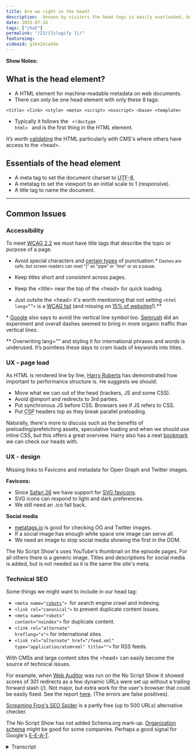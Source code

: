 ```yaml
---
title: Are we right in the head?
description:  Unseen by visitors the head tags is easily overlooked, but very important to a website's performance.
date: 2025-07-16
tags: ["chat"]
permalink: "/23/{{slugify }}/"
featureimg: 
videoid: g1kn2ocaO4o
---
```


**Show Notes:**

## What is the head element?

- A HTML element for machine-readable metadata on web documents.
- There can only be one head element with only these 8 tags:

`<title> <link> <style> <meta> <script> <noscript> <base> <template>`
 - Typically it follows the <code class="inline-code"> &lt;!doctype html&gt; </code> and is the first thing in the HTML element.
 
 <div class="side-note">
<p>It’s worth <a href="https://validator.w3.org/nu/?showsource=yes&useragent=Validator.nu%2FLV+https%3A%2F%2Fvalidator.w3.org%2Fservices&acceptlanguage=&doc=https%3A%2F%2Fnoscript.show%2F">validating</a> the HTML
 particularly with CMS's where others have access to the &lt;head&gt;.</p>
</div>


## Essentials of the head element

- A meta tag to set the document charset to <abbr title="Unicode Transformation Format - 8-bit">UTF-8.</abbr>
- A metatag to set the viewport to an initial scale to 1 (responsive).
- A title tag to name the document.

<hr>

## Common Issues

### Accessibility

To meet [WCAG 2.2](https://www.w3.org/WAI/WCAG22/Understanding/page-titled.html) we must have title tags that describe the topic or purpose of a page.

- Avoid special characters and [certain types](https://www.deque.com/blog/dont-screen-readers-read-whats-screen-part-1-punctuation-typographic-symbols/) of punctuation.*<small> Dashes are safe, but screen readers can read "|"  as "pipe" or "line" or as a pause.</small>
- Keep titles short and consistent across pages.

- Keep the &lt;title&gt; near the top of the &lt;head&gt; for quick loading. 

- Just outsite the &lt;head&gt; it's worth mentioning that not setting <code class="inline-code">&lt;html lang=&rdquo;&rdquo;&gt;</code> is a [WCAG fail](https://www.w3.org/WAI/WCAG21/Understanding/language-of-page.html) (and missing on [15% of websites](https://webaim.org/projects/million/)!).**

<div class="side-note">
<p>* <a href="https://www.seroundtable.com/archives/023052.html">Google</a> also says to avoid the vertical line symbol too. <a href="https://www.semrush.com/blog/case-study-should-you-add-pipes-or-dashes-to-your-title-ag-/">Semrush</a>  did an experiment and overall dashes seemed to bring in more organic traffic than vertical lines.</p>

<p>**  Overwriting lang="" and styling it for international phrases and words is underused. It’s pointless these days to cram loads of keywords into titles.
</p>
</div>

### UX - page load 

As HTML is rendered line by line, [Harry Roberts](https://csswizardry.com/) has demonstrated how important to performance structure is. He suggests we should:

- Move what we can out of the head (trackers, JS and some CSS).
- Avoid @import and redirects to 3rd parties.
- Put synchronous JS before CSS. Browsers see if JS refers to CSS. 
- Put <abbr title="Content Security Policy">CSP</abbr> headers top as they break parallel preloading.

<div class="side-note">

<p> Naturally, there's more to discuss such as the benefits of preloading/prefetching assets, speculative loading and when we should use inline CSS, but this offers a great overview.  Harry also has a neat <a href="https://csswizardry.com/ct/">bookmark</a> we can check our heads with.</p>

</div>

### UX - design

Missing links to Favicons and metadata for Open Graph and Twitter images.

**Favicons:**

- Since [Safari 26](https://developer.apple.com/documentation/safari-release-notes/safari-26-release-notes) we have support for [SVG favicons](https://caniuse.com/link-icon-svg).
- SVG icons can respond to light and dark preferences. 
- We still need an .ico fall back.

**Social media**

- [metatags.io](https://metatags.io/?url=https%3A%2F%2Fnoscript.show%2Fabout) is good for checking OG and Twitter images.
-  If a social image has enough white space one image can serve all.
-  We need an image to stop social media showing the first in the DOM. 

<div class="side-note">
<p> The No Script Show's uses YouTube's thumbnail on the episode pages. For all others there is a generic image. Titles and descriptions for social media is added, but is not needed as it is the same the site's meta.
</p>
</div>

### Technical SEO 

Some things we might want to include in our head tag:


- <code class="inline-code">&lt;meta name=&quot;[robots](https://noscript.show/robots.txt)&quot;&gt; </code>for search engine crawl and indexing.
- <code class="inline-code">&lt;link rel=&quot;canonical&quot;&gt;</code> to prevent duplicate content issues.
- <code class="inline-code">&lt;meta name=&quot;robots&quot; content=&quot;noindex&quot;&gt;</code> for duplicate content.
- <code class="inline-code">&lt;link rel=&quot;alternate&quot; hreflang=&quot;x&quot;&gt;</code> for international sites.
- <code class="inline-code">&lt;link rel=&quot;alternate&quot; href=&quot;/feed.xml&quot; type=&quot;application/atom+xml&quot; title=&quot;&quot;&gt;</code>  for RSS feeds.

<div class="side-note">
<p>With CMSs and large content sites the &lt;head&gt; can easily become the source of technical issues.</p>
<p>For example, when <a href="https://www.link-assistant.com/website-auditor/">Web Auditor</a> was run on the No Script Show it showed scores of 301 redirects as a few dynamic URLs were set up without a trailing forward slash (/).  Not major, but extra work for the user's browser that could be easily fixed. See the report <a href="/img/SEO-audit.pdf">here</a>. (The errors are false positives).</p>
<p><a href="https://www.screamingfrog.co.uk/seo-spider/">Screaming Frog's SEO Spider</a>  is a partly free (up to 500 URLs) alternative checker. </p>

<p>The No Script Show has not added Schema.org mark-up. <a href="https://developers.google.com/search/docs/appearance/structured-data/organization">Organization schema</a> might be good for some companies. Perhaps a good signal for Google's <a href="https://developers.google.com/search/docs/fundamentals/creating-helpful-content">E-E-A-T</a>.</p>
</div>

<details> 
<summary>Transcript</summary>



[00:00:05] **Nathan Wrigley:** Hello there and welcome to the No Script Show.

This is our third in a series looking at various components that make up a website. Today we're talking about the head element as it's unseen by visitors. The head is easily overlooked, but a few mistakes can have a dramatic effect on the site overall. As with all episodes in this series, this is in two parts.

First, we'll talk about. Head elements from a technical design and accessibility, SEO as well perspective. Then we'll follow up with a YouTube video looking at some coded examples. And as always, there's David Waumsley who does all the hard work. Hello David. Hello. we call 

[00:00:47] **David Waumsley:** this one, are we right in the head?

And as we've established, I definitely wasn't right in the head, but I've been getting professional help. 

[00:00:54] **Nathan Wrigley:** you, yeah, from a variety of different websites. I might add, not from the medics. I, read the show notes, which you always, you know, very faithfully put together for us. And I have to confess, it's been a long time since I looked at something, which I'm gonna call so basic and it really alarmed me that this incredibly crucial and basic thing I basically didn't know anything about.

no, not great. Yeah. 

[00:01:22] **David Waumsley:** So we got some show notes. Sure. We bring them up then. Indeed. 

[00:01:25] **Nathan Wrigley:** There we are. So are we right in the head? Let's, let's kick it off. So the first one, what is the head? 

[00:01:32] **David Waumsley:** Yeah, so what I've got here, it's fairly simple. It's A-H-T-M-L element for machine readable metadata on web documents, and this is something which I don't think I ever knew as well.

I knew that there could only be one head on a page and I didn't know that there were only eight tags that are supported. No, me neither. And they are, we know these Title link, style, meta and script and no script knew those. Yep. Base and template. I didn't really, I think I understand base. Do you?

No, that was the 

[00:02:10] **Nathan Wrigley:** alarming thing. The first ones that you mentioned. So title, link style, meta script, no script. That was all fine and self-explanatory. However, I saw base and template and Yeah. Basically didn't know what either of them were for. 

[00:02:22] **David Waumsley:** I think, to be honest, I dunno why I stuck on this.

'cause, I don't know. And I think base is the one where you can set the URLs that I used so you could change the whole, it has a knock on effect. So if you are only including these certain URLs, it's a little bit like you can leave the full domain name off your document forward slash so you could have your base being.

no script show and then you could change that to something else, I think. Got it. That's what it does there. Okay. template I'm not so sure on. Okay. We'll just 

[00:02:52] **Nathan Wrigley:** swiftly move on. 

[00:02:54] **David Waumsley:** Yes, let's do that. And it typically follows the doc type HTML, tag that we have, which is a lot simpler these days.

And we would talk reminiscent about the times in the early HTML, where there all these different versions you're 

[00:03:08] **Nathan Wrigley:** have. That's right. It was like a full two lines of impenetrable stuff that you had to basically copy and paste. I could never remember what was required, so I would just copy and paste it every time.

But it was, set and it was XT X-H-T-M-L and all of these numbers and things followed on. But then I think HT ML five came along and, I don't know, I think you said about 2010, something like that and boiled it all down to this simple declaration doc type HTML, which made everything, all of that nonsense go away.

[00:03:37] **David Waumsley:** Yeah. 

[00:03:37] **Nathan Wrigley:** Yeah, because you literally had to 

[00:03:39] **David Waumsley:** pick, didn't you? Which team were going to be on, Yeah. and, generally the head is the, first thing that goes in the HTML element itself. And I've just put here because somebody else told me this, will mention that person, Harry Robertson. It's a good idea to go and validate.

People don't do this these days, but there is the validator@wthree.org, which is good for HT ML validation. and we passed. I've just done it on our site. Oh, 

[00:04:08] **Nathan Wrigley:** okay. Great. Yeah. So we passed. You followed all of those things. You didn't include a tag that couldn't be included or shouldn't be included, and you've got your, document declaration correct.

A bravo, yeah. First thing. 

[00:04:19] **David Waumsley:** Yay. I do that now and I haven't done that. We used to do that in the early years. Again, used to have those little tags that you could put saying that this was 

[00:04:28] **Nathan Wrigley:** valid. H-T-M-L-I know, yeah. 

[00:04:31] **David Waumsley:** Yes, nobody does. Nobody does that these days, but perhaps we should. But there is a caveat with that because a lot of what is seen as good practice is often used in a lot of inline modern CSS.

And if you do that, is gonna churn out lots of errors. 'cause it doesn't recognize modern CSS in there. if it doesn't validate, it's not necessarily a problem. okay, so let's talk about the essentials that we need in a head element. These three things that we really must have in there.

And that's a meta tag to set the documents character set to what is UTF eight, which, oh, David, come on. What does that mean? He says, because you can't see it on the screen there, but I'm hovering over it 'cause I've put it in there. It means Unicode transformation format eight 

[00:05:17] **Nathan Wrigley:** bit. Okay. I didn't know any of that, and I still don't even get what that does.

Like I get it. You've got to include it. why eight bit? I'm not asking that as a question because I'm, I don't know if one, but, anyway, it's required, but what if we made it into a nine or a seven? What would happen? 

[00:05:36] **David Waumsley:** I don't, I don't know how it works, but 

[00:05:38] **Nathan Wrigley:** anyway, 

[00:05:38] **David Waumsley:** we know what it does.

We know we need it. Yeah. Yeah. It allows all those. All those unicodes that are in your fonts or available, any way to be able to use them. And I use them a lot actually. I use like little arrows and stuff and yes, triangles all over. And if I didn't have that, I don't think it would recognize them. So yeah, so we've got that.

And we need a meta tag at two set of view ports to initial scale of one for responsiveness. If we don't, we'll be on our mobile phones and it'll try and show us a desktop view, too wide. We need that and we need a title tag, a name for the document. So particularly screen readers for accessibility so they can read that first and know where they are.

[00:06:19] **Nathan Wrigley:** which, so sorry, just quickly. Then those three are the basics. Like we, we have the, list of eight that you can use, but those three are the ones that you must have, you cannot pass go unless you've got those three included. Yeah, 

[00:06:30] **David Waumsley:** I suspect you prob you've just get. Problems with it, won't you?

You'll get problems with your characters, you'll get problems with scaling. Yeah. And you'll just annoy a lot of people who won't know where they are. Accessibility and a title. Yeah. Good point. Yeah. Yeah, so really the rest of this is about the common issues. Many of these. If not most, I didn't know.

And this is through other people's work. So for accessibility to meet, basic, the basic standard I've put down here will tag 2.2. We must have title tags that describe the topical purpose of a page. And I've got, for those who can see it on YouTube, I've got the document up here. So we just need to make it clear and consistent what our pages.

are telling us on this. So typically I think, and I used to be terrible at this, I used to keep my, I used to put keyword cram stuff 'cause I was into the SEO all the stuff and I didn't have a consistency. It wasn't, now it is about, and it's no script show on our thing and contact, no script show and keep it simple.

the one that was really fascinating, the first bullet point I got here was to avoid special characters and certain types of punctuation. And it's, again, Sarah Suan an accessibility course, which she, it was a sort of passing reference to it, but it's really dangerous for screen readers to be able to put certain things in, so dashes are safe, but when it comes to the vertical line or the pipe, or the line symbol, or whatever you call it, a screen reader.

May choose, depending on which one or combination with your browsers. Choose to read out pipeline or just pause as it would do with the dash. Oh, pause would 

[00:08:13] **Nathan Wrigley:** be 

[00:08:13] **David Waumsley:** a total catastrophe, 

[00:08:15] **Nathan Wrigley:** wouldn't 

[00:08:15] **David Waumsley:** it? no, pause is fine. Just to pause between the, pause. Oh, I see. 

[00:08:19] **Nathan Wrigley:** It's not gonna end there. It's literally no, just create a, like a one second pause.

Okay. Got it. Got it, 

[00:08:24] **David Waumsley:** So it'll work as a dash. So the safest thing is Dash. And honestly, you've been good. You were just telling me that you've generally gone dashes. Suddenly I have this. 

[00:08:32] **Nathan Wrigley:** Yeah, I only went with dashes just 'cause I went with dashes. I could easily have done pipes, but I just went with dashes forever.

So that's what I've used. But pipes to me look more. Appropriate un unless it happens to coincide with a lowercase L, in which case it looks sometimes like you've got two or three Ls next to each, other. So that's weird. But I didn't really, I didn't realize that obviously, back in the day when I started doing titles, I didn't realize that the pipe was gonna be read out by a screen reader.

but there you go. Avoid at all costs. Good, bit of advice. Yeah. 

[00:09:07] **David Waumsley:** Yeah, exactly. I jumped onto it only recently thinking they look quite cool people do this, use pipes. I'm gonna use pipes. And now I realize that it could cause some accessibility problems. But just not only that, interestingly enough, Google also, and I've linked to a document where they say this, they say avoid vertical lines, but I don't think they explain it.

But there is a SEMrush, experiment that they did. A case study where they changed their, pipes for dashes and, it's not entirely conclusive, but there was a improvement on the visitors they had to the site for doing that, which isn't that interesting? 

[00:09:44] **Nathan Wrigley:** Yeah. 

[00:09:45] **David Waumsley:** So, 

[00:09:46] **Nathan Wrigley:** you, not only is it not recommended for the accessibility side of things, but it also appears that Google etal are also giving it some negative weight.

[00:09:58] **David Waumsley:** I dunno why it would change things. it must be a visual thing. Perhaps people can read dashes, it makes more sense. I don't know. But anyway, according to their bit of research, so there's another benefit to doing that. 

[00:10:12] **Nathan Wrigley:** yes. Still, I've gone off my points here. You're on keep title short and consistent across pages.

I suppose you covered 

[00:10:18] **David Waumsley:** that a little bit already. Yeah, I, did, I jumped ahead and so I'll go on to the next one, which is keep the title near to the top of the head for quick loading because obviously if you are on a screen reader or even even if. we'll move on to that and how the order's important.

But if that comes in last, it can be very confusing If something's blocking your title coming up, you don't quite know where you are. And it's even worse for a screen reader, users who need to know where they've landed. So yeah, that's, a key thing. And it's not in the head, but it's worth mentioning that not setting the HML language attribute to something is a wagg fail as well.

Interestingly, even. The present stats on this, it's roughly, it, was amongst the top million sites. There is 15% of sites that don't have one still, which is quite incredible, isn't it? 

[00:11:08] **Nathan Wrigley:** Yeah, that is interesting. I, again, not something because I'm a CMS user and kind of assumed that my CMS.

Doing all of this correctly, all of this is fascinating, and when we finish this episode, I'm going to go and, berate myself for what my CMS of Choice is actually doing. 

[00:11:27] **David Waumsley:** No, it's doing, I think on the sites that I see with you. It is. Got it. And it's got the, interesting thing about that one is, so it, great Britain is the one that's been chosen for yours.

So gb is. it says English as the language, and that's all screen readers can deal with. They're not going to pick out particular accent for England, but you have got England with it. 

[00:11:49] **Nathan Wrigley:** can I go deeper? Can I select Yorkshire Britain as well? It'll make, yeah, but it'll make no 

[00:11:55] **David Waumsley:** impact on those people, but it 

[00:11:57] **Nathan Wrigley:** should.

Okay. Moving on. UX page load. Yeah, I see you've got a dash there. Well done. No pie. 

[00:12:11] **David Waumsley:** this is the interesting bit for me and this is why I thought it was its own topic. So there was a great talk by Harry Roberts, who's a, performance expert. He works on all with all sorts of big, companies. So he is done a lot of research and there's a really good, I've linked to it, the video there.

Where his talk is about getting your head straight and he demonstrates how important structure is, what the order you put things in your head really impacts on your page load. And I'm just gonna cover this quickly 'cause we'll look at it in the next video where I've got the sort of code really that's there.

But, I think the key points for is, that. firstly is that it's the biggest because HTML renders everything from the top of the page, line by line. It makes the head the biggest render blocking element on your page. So from the start, it's. Anything that doesn't need to be in the head.

He says shift out. So if you've got all these sort of trackers or even some CSS that can go in the body these days and any Java script that doesn't need to be there, get rid of it, get it out the head because that will speed things up. His other main point is, avoid things like imports and redirects to other third parties.

And you think where has to call out? Grab some information in there. I don't, there was a big debate, and I dunno if you ever fell on one side of this, about using Google fonts, whether you should, locally load them or whether you should be using their own CDN for this. And there was a lot of people argued.

That the CDM was faster than anything you would like. Yeah. In 

[00:13:48] **Nathan Wrigley:** terms of speed, I was always swung. mo more recently I was swung just by the GDPR argument, not by the speed argument. So that kind of settled it for me. I didn't look at that. Again, it's like Google fonts. I, want to load those locally now just because the Germans are gonna come and get me if, if I don't.

And so that's, that was decision made and, I honestly, I'd forgotten that there was any kind of. Possibility that it would be loaded quicker. My expectation though, would be that if you loaded it from a CDN, given Google's might, and the fact that it's got edges everywhere, I would've thought that would have been quicker.

But it is another request. It's got a, it's got to be requested, then it's got to satisfy that request. but yeah, I don't know. 

[00:14:34] **David Waumsley:** Yeah. according to Harry, no. really it all slows it down. and honestly I did a big for a long period actually, but. Using a page builder. And a lot of the people there thought it was faster with that.

And also, WP Rocket, which I used as a plugin, used to argue that it's better to use the CDN. Okay. And they used to pre-render that or, ahead of time. But no, in what all my experiments, it was the opposite. Local loading was always faster. So I think Harry's right on that one, but it's just Okay.

Interesting. And the other thing, this is the, I thought was the most interesting thing in this talk was that we should put synchronous JavaScript before synchronous CSS or really any CSS. And I didn't know this. And the perfect example is, and I would've done this, I'm sure, yeah, it's not true any longer, but used to get, the Google Analytics code used to be synchronously loading in the early days, the legacy stuff.

[00:15:30] **Nathan Wrigley:** Yep. 

[00:15:31] **David Waumsley:** And it would always tell you to put that at the top of your head. Yeah. And you would go, nah, I'm not putting you, doesn't matter. Top. Yeah, that's right. I want the CSS first. You put it last, but what Heaves recognized out this, and I thought this is the most revealing thing, is that. It will block it because the JavaScript needs to know it.

It sees JavaScript, but it needs to know whether it refers to any CSS that you might have, which it might well 

[00:15:56] **Nathan Wrigley:** do. Yeah. 

[00:15:57] **David Waumsley:** So if you put the CSS first, it goes, hold on. We have to read the whole, just wait there. We have to read the JavaScript and then we'll come back to your cs. Yeah, so it, it blocks the whole thing, yeah.

Synchronous JavaScript and you before your CSS. 

[00:16:10] **Nathan Wrigley:** that makes perfect sense when you say it out loud, but again, yeah. Not something that I had given much thought to. 'cause those, things are usually mysteriously hidden away and you don't bother looking at what the content of that JavaScript package might be.

but it does make sense. If it's gonna call some CSS, why not allow it to have access to the CSS because it's, it the JavaScript comes first. Yeah. Makes sense. 

[00:16:34] **David Waumsley:** And the other thing, I think that was most revealing, but something that doesn't really affect me. But if you have these, CSP headers or content security policy headers, that restrict, where you can bring in things from, you restrict the sources that you, that a lot of people put them quite low.

and they would, according to his research, it would break that parallel preloading that you automatically get, so everything will simultaneously load at the same time. If it can do, if you see, oh, okay. And if you put this somewhere down the bottom, it breaks all of that happening.

so you need to put that right at the very, top. He doesn't mention it, but interestingly, I double checked it and it's actually one of the policies, if you're using a content security policy for security reasons, you need to put it as one of the first things in your head, not just for performance as well.

So 

[00:17:29] **Nathan Wrigley:** yeah, so four important points, most of which I would completely have. Forgotten about and disregarded, therefore, but that's, none of that is hard to remember. Is it? That all makes sense. I'm never gonna be using the CSPs anyway. In all honesty, it's, and most of it, again, in all honesty, I'm letting, WordPress, the CMSI use handle much of this, but it all makes sense doing it that way.

Yep. 

[00:17:52] **David Waumsley:** Yeah, there is. a quick little tool. I'll just bring that up over here, which is a little bookmark you can use that's been made by Harry, where I've actually got it in here. 

[00:18:03] **Nathan Wrigley:** Yeah, I saw that. I, put it in as well and I had a quite, a very quick play. Did 

[00:18:08] **David Waumsley:** you, 

[00:18:09] **Nathan Wrigley:** let's just go 

[00:18:09] **David Waumsley:** back to our site. 

[00:18:10] **Nathan Wrigley:** What does it, yeah, you can click it there.

Now. You might have to reload it. I don't know. 

[00:18:14] **David Waumsley:** No, I think you should come in there. yeah, its pointed out this isn't very revealing. It's pointing out that a blocking style sheet that we've got is the fact that I've. I've got a link to my style sheets here. It's actually a bundled together one rather than inline.

So there's a ongoing argument isn't about whether where you or when and where you should use inline CSS. And where you should interesting enough is quite interesting. Of course, I went to his site just so we can show Harry the person behind all of this. There is, and if we stick it on his, oh, look at this.

He's got black Mark here. His title is blocked by JavaScript. Oh. But of course. No, it's actually, I had a quick look. I thought it's, what's he doing then? He is actually got a little bit of JavaScript, which is measuring the performance of his head. So he's obviously Oh, okay. He's obviously doing some testing at the moment.

Yeah. He's, being very, 

[00:19:06] **Nathan Wrigley:** thorough. Yeah. 

[00:19:07] **David Waumsley:** Yes. anyway, so great little bookmark on that. I think maybe I need to refresh just, oh, we didn't need it. So 

[00:19:13] **Nathan Wrigley:** that's ct, what's that called again? That was, yes, further down. It's, 

[00:19:19] **David Waumsley:** you find it, you'll find it on CSS wizardry if you go to our site.

Anyway, the link is there. Yeah. dot com and CT will get that page up and then you can just add it to your bookmark there. 

[00:19:31] **Nathan Wrigley:** Perfect. Oh, okay. And I'll read that into the audio. So the, this show is gonna be on no script show. Oh yeah. Slash 23, the numeral. So no script show slash two three. You'll be able to follow the, follow the links and get that one.

[00:19:47] **David Waumsley:** Anyway. I, thought that gives a great, as I've made the point here, there's lots of other things to talk about with speed, preloading stuff, speculative loading is something that we'll look at a little bit later and that, do you have any thoughts on the inline CSS? I've noticed that with the WordPress stuff.

There's been a move to stick a lot of your CSS in the head now in line. 

[00:20:09] **Nathan Wrigley:** Yeah, and in all honesty, I've I've just deferred that responsibility to the CMS itself. it's, this whole show is so interesting to me just because of the fact that I've relegated almost every decision. To the CSS, and so I will have thoughts on it going forwards, but up until this point, the answer is basically no.

I haven't been doing any of that. I've just been using a theme, the author of whom I respect, hoping that they're doing all of those bits and pieces correctly. And again, with things like plugins hoping that they're honoring the this that we're talking about. But I'm sure that if I was to go in and inspect it.

Probably wouldn't be the way I want it. it's always been a style. did you say whether things should be in line or not? 

[00:20:55] **David Waumsley:** Yeah, I just think it's been, yeah, I've always gone 

[00:20:56] **Nathan Wrigley:** with a style sheet, to be honest. Yeah. 

[00:21:00] **David Waumsley:** most of what you have hasn't because of the fact that the CMS is, and it's not just WordPress.

I say it's typical for WordPress, but also, we've used the 11 base blog for our site here. By default, I changed it. It, he was outputting it in line. and I've changed it. To go to a link. Which Go to a style sheet. yeah, Which is a render blocking thing. But I, think the thing is, the advantage of, inline is the fact that you stop that render blocking.

But the disadvantage is that every new page you go to after that, you haven't got it cached any longer. So it has to. Reload that from your inline. Whereas that's true. Yeah. Yeah. So that's your, if you think people are going to go to more than one page, then probably, you better, it makes sense 

[00:21:49] **Nathan Wrigley:** to go with a resource rather than inline.

Okay. 

[00:21:52] **David Waumsley:** Yeah. Yeah, I think so. Anyway, it's just. We won't get into that any further. let's move on to next thing. So UX design side of things. So yeah, there's an element of design that comes into our heads, even though users don't see it. We have fons and we have our metadata for our social networks, open graph and Twitter images or X images as they maybe call it now.

So there's a bit of news on that. So I thought this was really fascinating. It's really recent. It's only Safari 26. 

[00:22:20] **Nathan Wrigley:** Yeah. 

[00:22:21] **David Waumsley:** I didn't know this either. Yeah. Yeah. It's just in June and I think it's fully out now. And actually if you look, so they're supporting SVG Favicons, and actually if I just go to the link here, we'll notice, can I use these, right?

So globally we're at almost 78% now with this. And honestly, since I start, I put started this article maybe a couple of weeks ago. Yeah. And it's probably gone up. by 2%. okay, so obviously this, 

[00:22:52] **Nathan Wrigley:** huh? Because of safari. 'cause of Safari 26. Yeah. So it's across the board now. Safari was the holdout. Now safari's come on board.

You're basically good to go. Svg. 

[00:23:01] **David Waumsley:** Yeah. and the good thing about the SVD Fon is that you can have light and dark modes with it. Something you can't do with the, 

[00:23:10] **Nathan Wrigley:** when you say you can do light and dark modes, does it not automatically do you have to. Predefine a light in a dark one, or does it render it differently if it detects that it's on dark mode, for example?

[00:23:23] **David Waumsley:** No, you'll need to put it, you'll need to use the CSS, prefers. That's it. That's it. Color scheme and have an alternative to switch to. But it means it supports that. Quite interesting. I'm just looking at the, can I use here? So it's actually a lot lower, 60, nearly 62% in USA and 64. percent in uk, but of course here in India we are way ahead of you.

Nice. 94%. I wonder why, what is it that we're doing differently? I think it's probably there are less users of, and I think this is where the hold off would be of, mobiles. With Safari on it. Less, apple products, I would guess. Okay. and nearly everybody's on the mobile, so Yeah. Got it. So supported there where I'm Okay.

Anyway. Yeah. So, we still need our ICO fallback. With that on our side, I've really just put a very simple one. you can really spend a lot of time, you can either embed, can't you, different sizes in that format. Yep, So it works in different, and I haven't done that. You've just gone for the one teeny tiny one.

A one tiny, yeah, because I think this is the way forward, but I think it's really fascinating. We'll look at the code anyway a little bit for the SVG icons, but I think it's really cool that you can now create your icon and within that SVG you can add in your preferreds color scheme and the. Device is going to swap.

and it's actually on our site here, but we'll show that I think in the video. the other thing, social media wise, yeah, a great little tool, that I like to use is meta tags.io, which allows you to check what you've got on your site. So I've done it on here and it shows you all the sort of how.

Your image might show on the different platforms. I like that. That's right. Yeah. you can generally get away. So this is the generic one on the about page that I've used. But actually what we're doing on our site is we're bothering the YouTube thumbnail. So when we put the YouTube video up, it's outputting on those episode pages that, but yeah, I think that's pretty cool that you can.

use if you put enough pad in around it. So you need a sort of rough Yeah. You just get away with 

[00:25:39] **Nathan Wrigley:** one, can't you? If you just make sure that it's not too Exactly. I, it's just not bleeding to the edges unless it's just ordinary gradients or colors. Yeah. 

[00:25:48] **David Waumsley:** Yeah, exactly, because Twitter's slightly different to Facebook, or Facebook is a little bit odd because it's usually a 16 to nine ratio, yeah. And that's what Twitter uses, but the other doesn't, anyway. 

[00:26:00] **Nathan Wrigley:** do we still care about things like that though? What I mean is like, how is it that those platforms still have the sway that they have over this kind of stuff? I guess it's just because they are the way people are consuming things, but, although there's like a hotbed of people who use X globally, it's a tiny platform.

Form really compared to the likes of Facebook and Instagram and TikTok. But nevertheless, I guess they just, yeah, they set the agenda and they get to keep the, they get to keep the spoils. 

[00:26:27] **David Waumsley:** Yeah. And if you've got the format, the two formats for, the open graph, it's gonna be used by all the other ones.

blue Sky and Slack and 

[00:26:37] **Nathan Wrigley:** all those kind of things. On, my SEO plugin of choice in WordPress, it, just requires those two, it calls it Facebook and Twitter. and you just, and it gives you a demo much like you've just seen inside the plugin, and you can judge for yourself whether you've got the alignment wrong.

But mostly if you just have a little bit of a board around the edge of nothingness, then it, anything will work. You only need one. You don't need two. 

[00:27:02] **David Waumsley:** Anyway. I put it down as a problem. I didn't explain that. Yeah. Just because you could have them missing, and I had it missing. I forgot the social media on somebody's site and they were going, oh, it looks really awful.

And of course what it does is it takes the first thing in the dom, which was actually a mega menu in our case, a tiny image in it. It was so I had to put a generic one in there. But, yeah. we'll move into that more. Let's talk about the. Technical, SEO. So just a little bit about what we might wanna include in our head.

we've, robots is probably something that we might want to have a met name of robots so we can control the. Search engines crawl. 

[00:27:42] **Nathan Wrigley:** try to control no real control of that at all. But yeah, 

[00:27:47] **David Waumsley:** you are onto something there. Let me just go over here. There is ours, sorry for those who are just listening, but you'll, you've got loads 

[00:27:53] **Nathan Wrigley:** in there.

That's 

[00:27:55] **David Waumsley:** interesting. I've just done it and, it'll be close to your heart here, but you'll see here that I'm disallowing. Claude Bot, 

[00:28:02] **Nathan Wrigley:** Amazon bot. Oh, interesting. All the ai I'm trying do you for a minute imagine that they're gonna honor that. Do you think, for example, chat, GPT bot is gonna come along and go, oh, disallowed.

Yeah. Fine. We'll disallow it. That's fine. I don't know. 

[00:28:18] **David Waumsley:** I've got that and I've also got robots written in their head as well, saying No AI as well. okay. These are my two things. It'll be fascinating to, I, I dunno if I'll know, but I, certainly do see. On a lot of my sites that it's used on a lot more server resources now.

Oh, 

[00:28:34] **Nathan Wrigley:** did you see that CloudFlare have been taking steps, about this because they obviously don't believe.

That the declaration there, disallow, for example, chat, GPT or what have you, they're obviously not taking that seriously because they've got this, new thing where they're going, to basically drop traffic and they govern about 20% of the web. So they've got fairly sharp teeth, but, they're either going to tie them up in a kind of like an endless loop of content, which you know, is not real, but is.

Kind of, it's there, but it's not actually what they want to consume or they're just gonna drop the traffic unless you pay them. I dunno if you caught sight of any of that, but I definitely wouldn't be trusting these companies. 

[00:29:17] **David Waumsley:** Yeah, I got it from your other show. I wouldn't have known about it.

Okay. Yeah, it did amuse me, but yes, same as you. I'm. I'm not sure if I want another big megacorp to help me with the problems of other mega corps, 

[00:29:29] **Nathan Wrigley:** Yeah. 

[00:29:29] **David Waumsley:** That's 

[00:29:29] **Nathan Wrigley:** a good way of encapsulating it. Yeah. Okay. Yeah. Maybe Cloud Flow is our friend now, but who knows what they'll be in a decade's time.

Okay. Anyway, there we go. That was the robots one. Where are we next? Canonical. 

[00:29:41] **David Waumsley:** Yes. Canonical. Yeah, it, which confuses me. This, oh, I've got robots twice on my list here, but that's, oh, that's okay. Yes. It should be so canonical. You've got two ways of ex exclude to avoid the duplicate content issue. And duplicate content issue isn't something you get penalized by with the search engines.

There's, it's just that for, you want to be listed for the right. Direction to that content, don't you? So C canonical tags are a good way, or the other way is to go with, and this is written wrong on my notes, so I'll change it. A MET data that's saying this content is no index or something. So you, yeah, So just to ignore it if it is a duplicate. So they're quite key things. I've got canonical working and it. To be honest, it's a bit of a mess. Maybe we'll look at it in the next, session. 'cause I have to put all this programming in to make sure that when we've got all these separate pages that I dynamically created with the system, that I had something that was changing my, data there to, read that out as a different page.

Oh gosh. Yeah. So it got, it can get quite complex. Probably It's a lot easier sometimes just to Okay. Say, index, and then the one I didn't even know about, It's just doing this research on their ones, the alternative language for X on that, for internet, again, it's another duplicate content thing.

you're supposed to really specify which language you're primarily in. Also. Otherwise, you can get duplicate content issues with that if you've got different languages. 

[00:31:07] **Nathan Wrigley:** So for example, if a page is in, is once in Italian, once in English, once in Spanish, and what have you, is to declare it with this alternative language.

[00:31:15] **David Waumsley:** Yes, I think so. So you can end up with some problems there. Okay. And finally, this's, just the other one that we needed to put in, which is again, a link, alternative, which is leading to where your feed pages, if you've got RSS feeds, which we do in this, we do. there was something interesting I do think from the technical SEO side of things, and I, did a test.

I used, this was a deal about ages back because it's quite expensive. There's a web auditor, which is I remember that. Yeah. Yeah, exactly. And there is a, an alternative for partly free screaming frog's, SEO spider, where you can crawl your pages. So I did this. Recently, and because I didn't put forward slashes on some of my addresses in my head, I got.

So many 3 0 1 redirects, but I have, sorry, again, to those people who are viewing this, I did actually put, there is a link there that shows our results on this. So it's quite, useful to, to see 

[00:32:16] **Nathan Wrigley:** where there are issues. sorry, was that a, an, was that a missing? Trailing forward slash at the end of the url?

Yeah, 

[00:32:24] **David Waumsley:** so yes, no script show and often I've put that in the dynamic URLs without the trailing slash but our setup automatically goes to the trailing slash so when I put it in there, it's having to do this redirect every time. Okay. Got it. Which is obviously going to have some slight impact on the user because it means their browser has to do more work.

[00:32:45] **Nathan Wrigley:** I again, haven't given that enough thought, but I will give that enough thought. But it's one of those things that when you paste the URL without the trailing slash, it looks more human readable. So let's say you paste that link into an email or something like that where you know it's being consumed by eyeballs, then you have the intuition that it'll look better if it's not got a training slash, or at least I do.

But obviously then the browser has to do work to say, wait, no. Add it. Okay. Yeah. Good to know. Yeah. 

[00:33:13] **David Waumsley:** our setup is to always have the trailing slasher, which I think is pretty much the same in most WordPress if you automatically put it in. Yeah. And it's probably taking care on that, but with me doing it myself manually.

Exactly. Yeah. I left them off and I create a whole bunch of issues here. But yeah, I think these tools are pretty good. obviously this. Premium thing, and I was lucky to get some deal earlier on, but it does a really good job of picking out all the sort of silly redirects that you can get as a source of your head.

there are some errors which are showing on here, but I'll just tell you that this is a bot error. So it's saying it can't find something, and it's also saying there's some broken links, but in natural fact, it's the bot, it's, CloudFlare protecting me. Oh, from, the bot crawling my email address.

[00:33:58] **Nathan Wrigley:** Okay. Okay. I can well understand why they're doing that. Yeah. Okay. Swings and roundabouts with CloudFlare today then. 

[00:34:04] **David Waumsley:** Yeah. Yeah. So they're doing a good job there, but they are showing me errors on there, but that was, yeah. So we've tied it up our head a little bit now. Yeah. 

[00:34:14] **Nathan Wrigley:** I've always had a fairly messy head, to be honest.

And, now I'm feeling as if I've had a qua. I've had a, I've had a smart haircut and a buffing up. No, that's really interesting. That's great. Just. For the people who are listening to this once more, if you wanna follow the bits and pieces that David has put on that page, it's gonna amend the few things I think probably that he said needed amending no script show slash 23.

And then in a few moments from now, David and I are going to record a, visual version where David goes through this in more detail on the screen, so less audio, more video, and you'll be able to find that. no script show slash learn slash 14 with a trailing slash I might add. but it looks better like that, so I'm leaving it like that.

So there you go. You'll be able to find that as well. So there'll be some, addendum to this content. Is that it? Have we done for this one? 

[00:35:11] **David Waumsley:** Yeah. then, we'll, we're gonna look at the head now as a component in a bit of code that the way it's set up actually on our site. I just thought it's quite interesting what, Where the series might go actually. Yeah, 

[00:35:23] **Nathan Wrigley:** yeah. Honestly, there was like, that's 1 0 1 basic stuff that we've just covered, and I knew way less than 30% of it. So 

[00:35:32] **David Waumsley:** yeah, I was just, I, was flushing red all the way through reading this stuff, putting it together, going, oh my god. Basic, stuff. 

[00:35:39] **Nathan Wrigley:** Okay, so in which case we will, we'll pause the recording there and, we'll see you next time.

If you're listening to the audio, if not, come and join us for the video. See you in a bit. 

[00:35:48] **David Waumsley:** Bye. 

[00:35:49] **Nathan Wrigley:** Bye.



</details> 